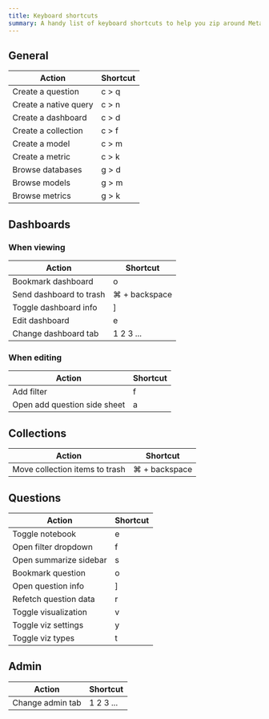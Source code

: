 ```yaml
---
title: Keyboard shortcuts
summary: A handy list of keyboard shortcuts to help you zip around Metabase.
---
```


## General

| Action                | Shortcut |
| --------------------- | -------- |
| Create a question     | c > q    |
| Create a native query | c > n    |
| Create a dashboard    | c > d    |
| Create a collection   | c > f    |
| Create a model        | c > m    |
| Create a metric       | c > k    |
| Browse databases      | g > d    |
| Browse models         | g > m    |
| Browse metrics        | g > k    |

## Dashboards

### When viewing

| Action                  | Shortcut      |
| ----------------------- | ------------- |
| Bookmark dashboard      | o             |
| Send dashboard to trash | ⌘ + backspace |
| Toggle dashboard info   | ]             |
| Edit dashboard          | e             |
| Change dashboard tab    | 1 2 3 ...     |

### When editing

| Action                       | Shortcut |
| ---------------------------- | -------- |
| Add filter                   | f        |
| Open add question side sheet | a        |

## Collections

| Action                         | Shortcut      |
| ------------------------------ | ------------- |
| Move collection items to trash | ⌘ + backspace |

## Questions

| Action                 | Shortcut |
| ---------------------- | -------- |
| Toggle notebook        | e        |
| Open filter dropdown   | f        |
| Open summarize sidebar | s        |
| Bookmark question      | o        |
| Open question info     | ]        |
| Refetch question data  | r        |
| Toggle visualization   | v        |
| Toggle viz settings    | y        |
| Toggle viz types       | t        |

## Admin

| Action           | Shortcut  |
| ---------------- | --------- |
| Change admin tab | 1 2 3 ... |
